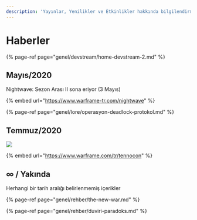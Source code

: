 ```yaml
---
description: 'Yayınlar, Yenilikler ve Etkinlikler hakkında bilgilendirme'
---
```


# Haberler

{% page-ref page="genel/devstream/home-devstream-2.md" %}

## Mayıs/2020

Nightwave: Sezon Arası II sona eriyor \(3 Mayıs\)

{% embed url="https://www.warframe-tr.com/nightwave" %}

{% page-ref page="genel/lore/operasyon-deadlock-protokol.md" %}

## Temmuz/2020

![](https://n9e5v4d8.ssl.hwcdn.net/uploads/31df890399a657dc66029af18984dadd.jpg)

{% embed url="https://www.warframe.com/tr/tennocon" %}

## ∞ / Yakında

Herhangi bir tarih aralığı belirlenmemiş içerikler

{% page-ref page="genel/rehber/the-new-war.md" %}

{% page-ref page="genel/rehber/duviri-paradoks.md" %}

